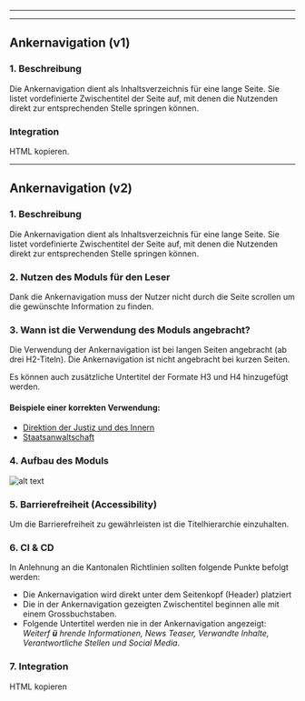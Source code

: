 
---
---

## Ankernavigation (v1)
### 1. Beschreibung
Die Ankernavigation dient als Inhaltsverzeichnis für eine lange Seite. Sie listet vordefinierte Zwischentitel der Seite auf, mit denen die Nutzenden direkt zur entsprechenden Stelle springen können.

### Integration
HTML kopieren.

---

## Ankernavigation (v2)

### 1. Beschreibung
Die Ankernavigation dient als Inhaltsverzeichnis für eine lange Seite. Sie listet vordefinierte Zwischentitel der Seite auf, mit denen die Nutzenden direkt zur entsprechenden Stelle springen können.

### 2. Nutzen des Moduls für den Leser
Dank die Ankernavigation muss der Nutzer nicht durch die Seite scrollen um die gewünschte Information zu finden.

### 3. Wann ist die Verwendung des Moduls angebracht?
Die Verwendung der Ankernavigation ist bei langen Seiten angebracht (ab drei H2-Titeln).
Die Ankernavigation ist nicht angebracht bei kurzen Seiten.

 Es können auch zusätzliche Untertitel der Formate H3 und H4 hinzugefügt werden.

#### Beispiele einer korrekten Verwendung:
 
 - [Direktion der Justiz und des Innern](https://zh.ch/de/direktion-der-justiz-und-des-innern.html)
 - [Staatsanwaltschaft](www.zh.ch/de/direktion-der-justiz-und-des-innern/staatsanwaltschaft.html)


### 4. Aufbau des Moduls

![alt text](ackMultipart20200512-4-1sgjxg8_html_4ba822b3e6b11d33.png "Ankernavigation")


### 5. Barrierefreiheit (Accessibility)
Um die Barrierefreiheit zu gewährleisten ist die Titelhierarchie einzuhalten.

### 6. CI &amp; CD
In Anlehnung an die Kantonalen Richtlinien sollten folgende Punkte befolgt werden:
- Die Ankernavigation wird direkt unter dem Seitenkopf (Header) platziert
- Die in der Ankernavigation gezeigten Zwischentitel beginnen alle mit einem Grossbuchstaben.
- Folgende Untertitel werden nie in der Ankernavigation angezeigt: _Weiterf __ü__ hrende Informationen, News Teaser, Verwandte Inhalte, Verantwortliche Stellen und Social Media_.

### 7. Integration
HTML kopieren